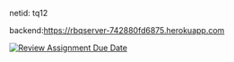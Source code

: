 netid: tq12

backend:https://rbqserver-742880fd6875.herokuapp.com

[![Review Assignment Due Date](https://classroom.github.com/assets/deadline-readme-button-22041afd0340ce965d47ae6ef1cefeee28c7c493a6346c4f15d667ab976d596c.svg)](https://classroom.github.com/a/bQyPELh8)

